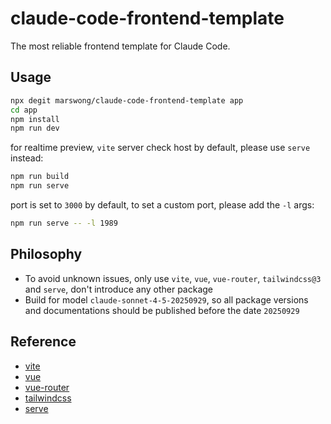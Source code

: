 # claude-code-frontend-template

The most reliable frontend template for Claude Code.

## Usage

```bash
npx degit marswong/claude-code-frontend-template app
cd app
npm install
npm run dev
```

for realtime preview, `vite` server check host by default, please use `serve` instead:
```bash
npm run build
npm run serve
```

port is set to `3000` by default, to set a custom port, please add the `-l` args:
```bash
npm run serve -- -l 1989
```

## Philosophy

- To avoid unknown issues, only use `vite`, `vue`, `vue-router`, `tailwindcss@3` and `serve`, don't introduce any other package
- Build for model `claude-sonnet-4-5-20250929`, so all package versions and documentations should be published before the date `20250929`

## Reference

- [vite](https://vite.dev)
- [vue](https://vuejs.org)
- [vue-router](https://router.vuejs.org)
- [tailwindcss](https://v3.tailwindcss.com)
- [serve](https://github.com/vercel/serve)
